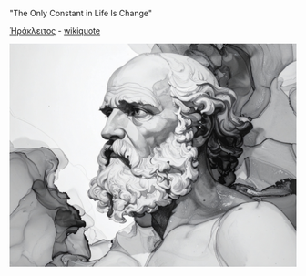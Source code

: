 "The Only Constant in Life Is Change"

[Ἡράκλειτος](https://en.wikipedia.org/wiki/Heraclitus) - [wikiquote](https://en.wikiquote.org/wiki/Heraclitus)

![Heraclitus by Firefly](heraclitus.jpg "Heraclitus")
